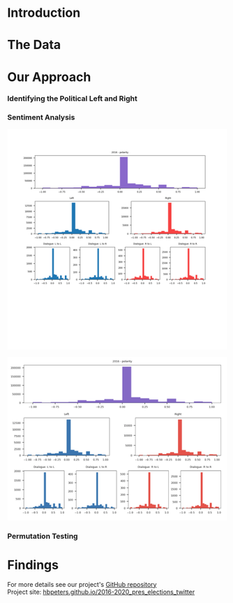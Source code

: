 # Introduction

# The Data

# Our Approach
### Identifying the Political Left and Right

### Sentiment Analysis
![2016 sentiment](2016_polarity_dists.png)

![asldfjaf](Hi.png)

### Permutation Testing

# Findings


For more details see our project's [GitHub repository](https://github.com/hbpeters/2016-2020_elections_on_twitter)   
Project site: [hbpeters.github.io/2016-2020_pres_elections_twitter](https://hbpeters.github.io/2016-2020_pres_elections_twitter/)
